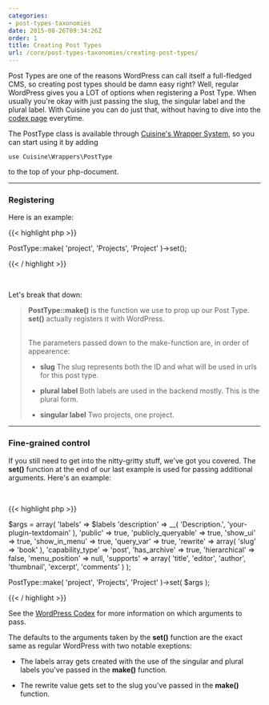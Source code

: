 ```yaml
---
categories:
- post-types-taxonomies
date: 2015-08-26T09:34:26Z
order: 1
title: Creating Post Types
url: /core/post-types-taxonomies/creating-post-types/
---
```


Post Types are one of the reasons WordPress can call itself a full-fledged CMS, so creating post types should be damn easy right? Well, regular WordPress gives you a LOT of options when registering a Post Type. When usually you're okay with just passing the slug, the singular label and the plural label. With Cuisine you can do just that, without having to dive into the [codex page](https://codex.wordpress.org/Function_Reference/register_post_type) everytime.


The PostType class is available through [Cuisine's Wrapper System](/core/getting-started/structure), so you can start using it by adding

`use Cuisine\Wrappers\PostType`

to the top of your php-document.

---

### Registering


Here is an example:

{{< highlight php  >}}

PostType::make( 'project', 'Projects', 'Project' )->set();

{{< / highlight >}}  

<br/>

Let's break that down:

>**PostType::make()** is the function we use to prop up our Post Type. **set()** actually registers it with WordPress.<br/><br/>
>
>The parameters passed down to the make-function are, in order of appearence:
>
>*  **slug**
>   The slug represents both the ID and what will be used in urls for this post type.
>
>*  **plural label**
>   Both labels are used in the backend mostly. This is the plural form.
>
>*  **singular label**
>   Two projects, one project.

---

### Fine-grained control

If you still need to get into the nitty-gritty stuff, we've got you covered. The **set()** function at the end of our last example is used for passing additional arguments. Here's an example:

<br/>

{{< highlight php  >}}

$args = array(
	'labels'			 => $labels
	'description'        => __( 'Description.', 'your-plugin-textdomain' ),
	'public'             => true,
	'publicly_queryable' => true,
	'show_ui'            => true,
	'show_in_menu'       => true,
	'query_var'          => true,
	'rewrite'            => array( 'slug' => 'book' ),
	'capability_type'    => 'post',
	'has_archive'        => true,
	'hierarchical'       => false,
	'menu_position'      => null,
	'supports'           => array( 'title', 'editor', 'author', 'thumbnail', 'excerpt', 'comments' )
);


PostType::make( 'project', 'Projects', 'Project' )->set( $args );


{{< / highlight >}}

See the [WordPress Codex](https://codex.wordpress.org/Function_Reference/register_post_type) for more information on which arguments to pass.

The defaults to the arguments taken by the **set()** function are the exact same as regular WordPress with two notable exeptions:

* The labels array gets created with the use of the singular and plural labels you've passed in the **make()** function.

* The rewrite value gets set to the slug you've passed in the **make()** function.



